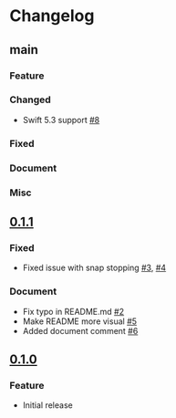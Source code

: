 Changelog
===

## main

### Feature

### Changed

- Swift 5.3 support [#8](https://github.com/hugehoge/Snappable/pull/8)

### Fixed

### Document

### Misc

## [0.1.1]

### Fixed

- Fixed issue with snap stopping [#3](https://github.com/hugehoge/Snappable/pull/3), [#4](https://github.com/hugehoge/Snappable/pull/4)

### Document

- Fix typo in README.md [#2](https://github.com/hugehoge/Snappable/pull/2)
- Make README more visual [#5](https://github.com/hugehoge/Snappable/pull/5)
- Added document comment [#6](https://github.com/hugehoge/Snappable/pull/6)

## [0.1.0]

### Feature
- Initial release

[0.1.0]: https://github.com/hugehoge/Snappable/releases/tag/0.1.0
[0.1.1]: https://github.com/hugehoge/Snappable/releases/tag/0.1.1
